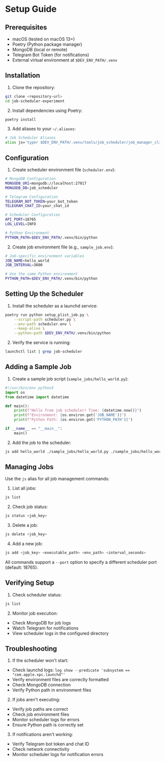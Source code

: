 # Setup Guide

## Prerequisites

- macOS (tested on macOS 13+)
- Poetry (Python package manager)
- MongoDB (local or remote)
- Telegram Bot Token (for notifications)
- External virtual environment at `$DEV_ENV_PATH/.venv`

## Installation

1. Clone the repository:
```bash
git clone <repository-url>
cd job-scheduler-experiment
```

2. Install dependencies using Poetry:
```bash
poetry install
```

3. Add aliases to your `~/.aliases`:
```bash
# Job Scheduler Aliases
alias js='typer $DEV_ENV_PATH/.venv/tools/job_scheduler/job_manager_client.py run'
```

## Configuration

1. Create scheduler environment file (`scheduler.env`):
```bash
# MongoDB Configuration
MONGODB_URI=mongodb://localhost:27017
MONGODB_DB=job_scheduler

# Telegram Configuration
TELEGRAM_BOT_TOKEN=your_bot_token
TELEGRAM_CHAT_ID=your_chat_id

# Scheduler Configuration
API_PORT=18765
LOG_LEVEL=INFO

# Python Environment
PYTHON_PATH=$DEV_ENV_PATH/.venv/bin/python
```

2. Create job environment file (e.g., `sample_job.env`):
```bash
# Job-specific environment variables
JOB_NAME=hello_world
JOB_INTERVAL=3600

# Use the same Python environment
PYTHON_PATH=$DEV_ENV_PATH/.venv/bin/python
```

## Setting Up the Scheduler

1. Install the scheduler as a launchd service:
```bash
poetry run python setup_plist_job.py \
    --script-path scheduler.py \
    --env-path scheduler.env \
    --keep-alive \
    --python-path $DEV_ENV_PATH/.venv/bin/python
```

2. Verify the service is running:
```bash
launchctl list | grep job-scheduler
```

## Adding a Sample Job

1. Create a sample job script (`sample_jobs/hello_world.py`):
```python
#!/usr/bin/env python3
import os
from datetime import datetime

def main():
    print(f"Hello from job scheduler! Time: {datetime.now()}")
    print(f"Environment: {os.environ.get('JOB_NAME')}")
    print(f"Python Path: {os.environ.get('PYTHON_PATH')}")

if __name__ == "__main__":
    main()
```

2. Add the job to the scheduler:
```bash
js add hello_world ./sample_jobs/hello_world.py ./sample_jobs/hello_world.env 3600
```

## Managing Jobs

Use the `js` alias for all job management commands:

1. List all jobs:
```bash
js list
```

2. Check job status:
```bash
js status <job_key>
```

3. Delete a job:
```bash
js delete <job_key>
```

4. Add a new job:
```bash
js add <job_key> <executable_path> <env_path> <interval_seconds>
```

All commands support a `--port` option to specify a different scheduler port (default: 18765).

## Verifying Setup

1. Check scheduler status:
```bash
js list
```

2. Monitor job execution:
- Check MongoDB for job logs
- Watch Telegram for notifications
- View scheduler logs in the configured directory

## Troubleshooting

1. If the scheduler won't start:
- Check launchd logs: `log show --predicate 'subsystem == "com.apple.xpc.launchd"'`
- Verify environment files are correctly formatted
- Check MongoDB connection
- Verify Python path in environment files

2. If jobs aren't executing:
- Verify job paths are correct
- Check job environment files
- Monitor scheduler logs for errors
- Ensure Python path is correctly set

3. If notifications aren't working:
- Verify Telegram bot token and chat ID
- Check network connectivity
- Monitor scheduler logs for notification errors 
